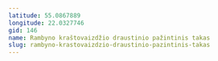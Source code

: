 ```yaml
---
latitude: 55.0867889
longitude: 22.0327746
gid: 146
name: Rambyno kraštovaizdžio draustinio pažintinis takas
slug: rambyno-krastovaizdzio-draustinio-pazintinis-takas
---
```


